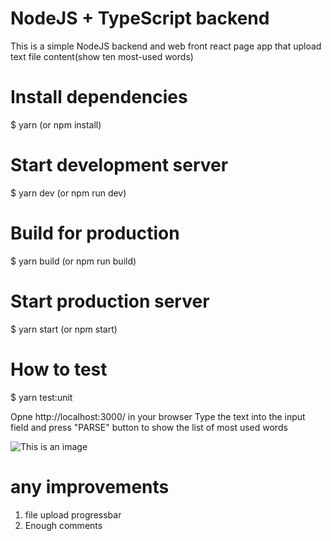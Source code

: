 # NodeJS + TypeScript backend

This is a simple NodeJS backend and web front react page app that upload text file content(show ten most-used words)

# Install dependencies

$ yarn (or npm install)

# Start development server

$ yarn dev (or npm run dev)

# Build for production

$ yarn build (or npm run build)

# Start production server

$ yarn start (or npm start)

# How to test

$ yarn test:unit

Opne http://localhost:3000/ in your browser
Type the text into the input field and press "PARSE" button to show the list of most used words

![This is an image](https://github.com/ittechman101/nodebackend/blob/main/screenshot.PNG)

# any improvements
1. file upload progressbar
2. Enough comments